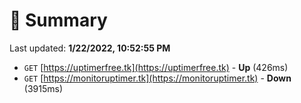 # 📖 Summary
Last updated: **1/22/2022, 10:52:55 PM**

- `GET` [https://uptimerfree.tk](https://uptimerfree.tk) - **Up** (426ms)
- `GET` [https://monitoruptimer.tk](https://monitoruptimer.tk) - **Down** (3915ms)
